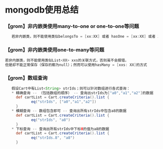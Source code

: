 # mongodb使用总结

### 【grom】非内嵌类使用many-to-one or one-to-one等问题

```groovy
   若非内嵌类，则不能使用类似belongsTo = [xx:XX] 或者 hasOne = [xx:XX] 或者 XX xx等的关联方式，需要指定使用String xxId
```
### 【grom】非内嵌类使用one-to-many等问题

```groovy
若非内嵌类，则不能使用类似List<XX> xxs的关联方式，否则虽不会报错，
但是却不能正常保存（保存的都为null）；然而可以使用hasMany = [xxs: XX]的方式
```

### 【grom】数组查询

```groovy
   假设Cart中有List<String> strIds；则可以针对数组进行各式查询：
   * 精确查询 -- （包括数组的顺序） -- 查询出strIds为["a0","a1","a2"]的数据
     def cartList = Cart.createCriteria().list {
            eq("strIds", ["a0","a1","a2"])
     }
   * 模糊查询 -- 数组包含即可 -- 查询出所有strIds中包含a8的数据
     def cartList = Cart.createCriteria().list {
            eq("strIds", "a8")
     }
   * 下标查询 -- 查询出所有strIds中下标8的值为a8的数据
     def cartList = Cart.createCriteria().list {
            eq("strIds.8", "a8")
     }
```